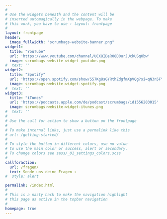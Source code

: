 ```yaml
---
#
# Use the widgets beneath and the content will be
# inserted automagically in the webpage. To make
# this work, you have to use › layout: frontpage
#
layout: frontpage
header:
  image_fullwidth: "scrumbags-website-banner.png"
widget1:
  title: "YouTube"
  url: 'https://www.youtube.com/channel/UCX8IDeRO8D0urJUckUSqObw'
  image: scrumbags-website-widget-youtube.png
#  text: ''
widget2:
  title: "Spotify"
  url: 'https://open.spotify.com/show/557Kg8sGYRthZdgfmXpVQg?si=qN3n5FYxSpGoYyVD6zLXtg'
  image: scrumbags-website-widget-spotify.png
#  text: ''
widget3:
  title: "iTunes"
  url: 'https://podcasts.apple.com/de/podcast/scrumbags/id1556203015'
  image: scrumbags-website-widget-itunes.png
#  text: ''
#
# Use the call for action to show a button on the frontpage
#
# To make internal links, just use a permalink like this
# url: /getting-started/
#
# To style the button in different colors, use no value
# to use the main color or success, alert or secondary.
# To change colors see sass/_01_settings_colors.scss
#
callforaction:
  url: /fragen/
  text: Sende uns deine Fragen ›
#  style: alert

permalink: /index.html
#
# This is a nasty hack to make the navigation highlight
# this page as active in the topbar navigation
#
homepage: true
---
```


<!--<div id="videoModal" class="reveal-modal large" data-reveal="">
  <div class="flex-video widescreen vimeo" style="display: block;">
    <iframe width="1280" height="720" src="https://www.youtube.com/embed/3b5zCFSmVvU" frameborder="0" allowfullscreen></iframe>
  </div>
  <a class="close-reveal-modal">&#215;</a>
</div>-->
